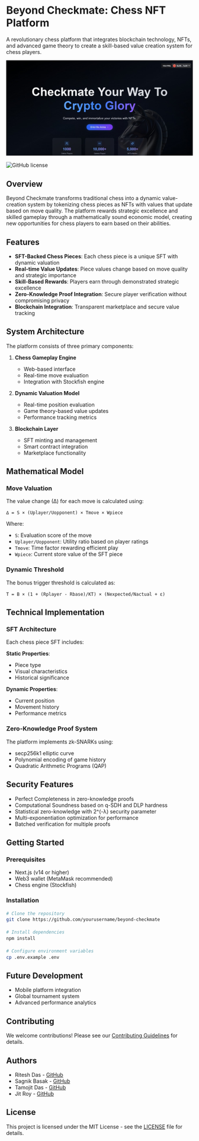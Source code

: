 # Beyond Checkmate: Chess NFT Platform

A revolutionary chess platform that integrates blockchain technology, NFTs, and advanced game theory to create a skill-based value creation system for chess players.

![chess](<image.jpeg>)

![GitHub license](https://img.shields.io/badge/license-MIT-blue.svg)

## Overview

Beyond Checkmate transforms traditional chess into a dynamic value-creation system by tokenizing chess pieces as NFTs with values that update based on move quality. The platform rewards strategic excellence and skilled gameplay through a mathematically sound economic model, creating new opportunities for chess players to earn based on their abilities.

## Features

- **SFT-Backed Chess Pieces**: Each chess piece is a unique SFT with dynamic valuation
- **Real-time Value Updates**: Piece values change based on move quality and strategic importance
- **Skill-Based Rewards**: Players earn through demonstrated strategic excellence
- **Zero-Knowledge Proof Integration**: Secure player verification without compromising privacy
- **Blockchain Integration**: Transparent marketplace and secure value tracking

## System Architecture

The platform consists of three primary components:

1. **Chess Gameplay Engine**
   - Web-based interface
   - Real-time move evaluation
   - Integration with Stockfish engine

2. **Dynamic Valuation Model**
   - Real-time position evaluation
   - Game theory-based value updates
   - Performance tracking metrics

3. **Blockchain Layer**
   - SFT minting and management
   - Smart contract integration
   - Marketplace functionality

## Mathematical Model

### Move Valuation

The value change (∆) for each move is calculated using:

```
∆ = S × (Uplayer/Uopponent) × Tmove × Wpiece
```

Where:
- `S`: Evaluation score of the move
- `Uplayer/Uopponent`: Utility ratio based on player ratings
- `Tmove`: Time factor rewarding efficient play
- `Wpiece`: Current store value of the SFT piece

### Dynamic Threshold

The bonus trigger threshold is calculated as:

```
T = B × (1 + (Rplayer - Rbase)/KT) × (Nexpected/Nactual + ε)
```

## Technical Implementation

### SFT Architecture

Each chess piece SFT includes:

**Static Properties**:
- Piece type
- Visual characteristics
- Historical significance

**Dynamic Properties**:
- Current position
- Movement history
- Performance metrics

### Zero-Knowledge Proof System

The platform implements zk-SNARKs using:
- secp256k1 elliptic curve
- Polynomial encoding of game history
- Quadratic Arithmetic Programs (QAP)

## Security Features

- Perfect Completeness in zero-knowledge proofs
- Computational Soundness based on q-SDH and DLP hardness
- Statistical zero-knowledge with 2^(-λ) security parameter
- Multi-exponentiation optimization for performance
- Batched verification for multiple proofs

## Getting Started

### Prerequisites

- Next.js (v14 or higher)
- Web3 wallet (MetaMask recommended)
- Chess engine (Stockfish)

### Installation

```bash
# Clone the repository
git clone https://github.com/yourusername/beyond-checkmate

# Install dependencies
npm install

# Configure environment variables
cp .env.example .env
```

## Future Development

- Mobile platform integration
- Global tournament system
- Advanced performance analytics

## Contributing

We welcome contributions! Please see our [Contributing Guidelines](CONTRIBUTING.md) for details.

## Authors

- Ritesh Das - [GitHub](https://github.com/Dyslex7c)
- Sagnik Basak - [GitHub](https://github.com/SagnikBasak04)
- Tamojit Das - [GitHub](https://github.com/Tamoziit)
- Jit Roy - [GitHub](https://github.com/Jit-Roy)

## License

This project is licensed under the MIT License - see the [LICENSE](LICENSE) file for details.